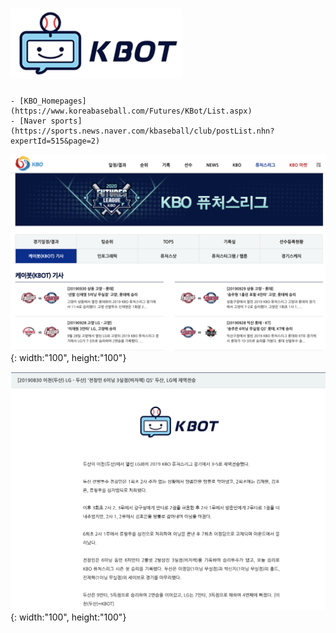 #  <img src="./img/logo.png" alt="logo" style="zoom:50%;" />

	- [KBO_Homepages](https://www.koreabaseball.com/Futures/KBot/List.aspx)
	- [Naver sports](https://sports.news.naver.com/kbaseball/club/postList.nhn?expertId=515&page=2)

![screensh](./img/KBO_Homepage.png){: width:"100", height:"100"}

![screensh](./img/articles.png){: width:"100", height:"100"}

